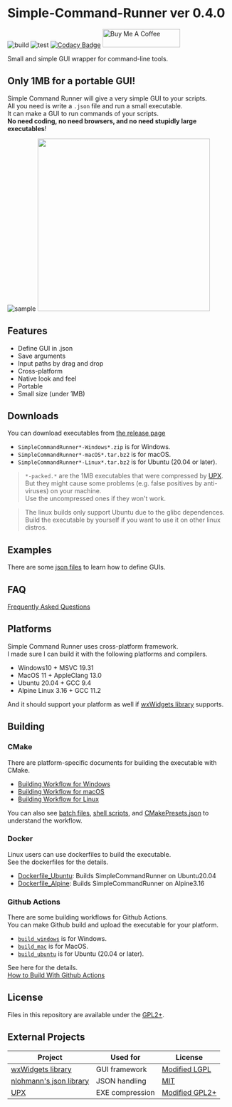 # Simple-Command-Runner ver 0.4.0

![build](https://github.com/matyalatte/Simple-Command-Runner/actions/workflows/build_all.yml/badge.svg)
![test](https://github.com/matyalatte/Simple-Command-Runner/actions/workflows/test.yml/badge.svg)
[![Codacy Badge](https://app.codacy.com/project/badge/Grade/4aee3ee5172e4c38915d07f9c62725d3)](https://www.codacy.com/gh/matyalatte/Simple-Command-Runner/dashboard?utm_source=github.com&amp;utm_medium=referral&amp;utm_content=matyalatte/Simple-Command-Runner&amp;utm_campaign=Badge_Grade)
<a href="https://www.buymeacoffee.com/matyalatteQ" target="_blank"><img src="https://cdn.buymeacoffee.com/buttons/default-orange.png" alt="Buy Me A Coffee" height="41" width="174"></a>  

Small and simple GUI wrapper for command-line tools.  

## Only 1MB for a portable GUI!

Simple Command Runner will give a very simple GUI to your scripts.  
All you need is write a `.json` file and run a small executable.  
It can make a GUI to run commands of your scripts.  
**No need coding, no need browsers, and no need stupidly large executables**!  

![sample](https://user-images.githubusercontent.com/69258547/192090786-11a3f5ef-988e-442f-8ba9-fd1636b9f350.png)
<img src=https://user-images.githubusercontent.com/69258547/192090797-f5e5b52d-59aa-4942-a361-2c8b5c7bd746.png width=387></img>  

## Features

-   Define GUI in .json
-   Save arguments
-   Input paths by drag and drop
-   Cross-platform
-   Native look and feel
-   Portable
-   Small size (under 1MB)

## Downloads

You can download executables from [the release page](https://github.com/matyalatte/Simple-Command-Runner/releases)

-   `SimpleCommandRunner*-Windows*.zip` is for Windows.  
-   `SimpleCommandRunner*-macOS*.tar.bz2` is for macOS.  
-   `SimpleCommandRunner*-Linux*.tar.bz2` is for Ubuntu (20.04 or later).  

> `*-packed.*` are the 1MB executables that were compressed by [UPX](https://github.com/upx/upx).  
> But they might cause some problems (e.g. false positives by anti-viruses) on your machine.  
> Use the uncompressed ones if they won't work.  

> The linux builds only support Ubuntu due to the glibc dependences.  
> Build the executable by yourself if you want to use it on other linux distros.  

## Examples

There are some [json files](../examples/README.md) to learn how to define GUIs.  

## FAQ

[Frequently Asked Questions](./FAQ.md)

## Platforms

Simple Command Runner uses cross-platform framework.  
I made sure I can build it with the following platforms and compilers.

-   Windows10 + MSVC 19.31
-   MacOS 11 + AppleClang 13.0
-   Ubuntu 20.04 + GCC 9.4
-   Alpine Linux 3.16 + GCC 11.2

And it should support your platform as well if [wxWidgets library](https://github.com/wxWidgets/wxWidgets) supports.  

## Building

### CMake

There are platform-specific documents for building the executable with CMake.  

-   [Building Workflow for Windows](./Build-on-Windows.md)  
-   [Building Workflow for macOS](./Build-on-Mac.md)  
-   [Building Workflow for Linux](./Build-on-Linux.md)  

You can also see [batch files](../batch_files/), [shell scripts](../shell_scripts/), and [CMakePresets.json](../CMakePresets.json) to understand the workflow.  

### Docker

Linux users can use dockerfiles to build the executable.  
See the dockerfiles for the details.

-   [Dockerfile_Ubuntu](../Dockerfile_Ubuntu): Builds SimpleCommandRunner on Ubuntu20.04  
-   [Dockerfile_Alpine](../Dockerfile_Alpine): Builds SimpleCommandRunner on Alpine3.16  

### Github Actions

There are some building workflows for Github Actions.  
You can make Github build and upload the executable for your platform.  

-   [`build_windows`](../.github/workflows/build_windows.yml) is for Windows.
-   [`build_mac`](../.github/workflows/build_mac.yml) is for MacOS.
-   [`build_ubuntu`](../.github/workflows/build_ubuntu.yml) is for Ubuntu (20.04 or later).

See here for the details.  
[How to Build With Github Actions](./Github-Actions.md)

## License

Files in this repository are available under the [GPL2+](../license.txt).  

## External Projects

| Project | Used for | License |
| -- | -- | -- |
| [wxWidgets library](https://github.com/wxWidgets/wxWidgets) | GUI framework | [Modified LGPL](https://github.com/wxWidgets/wxWidgets/blob/master/docs/licence.txt) | 
| [nlohmann's json library](https://github.com/nlohmann/json) | JSON handling | [MIT](https://github.com/nlohmann/json/blob/develop/LICENSE.MIT) |
| [UPX](https://github.com/upx/upx) | EXE compression | [Modified GPL2+](https://github.com/upx/upx/blob/devel/LICENSE) |
